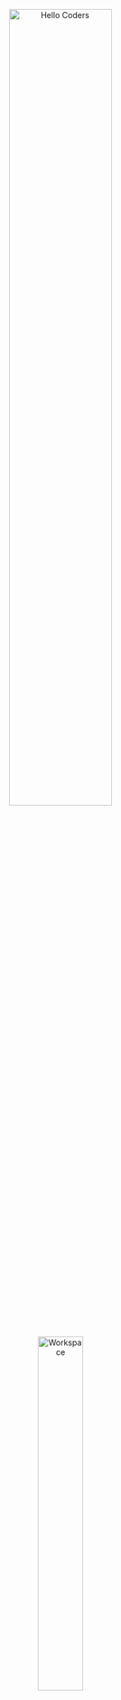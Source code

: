 <div align="center">

<img src="https://github.com/SP-XD/SP-XD/blob/main/images/hellocoders_rounded.gif?raw=true" alt="Hello Coders" width="60%"/> <br>
<img src="https://github.com/SP-XD/SP-XD/blob/main/images/dev-working_rounded.gif?raw=true" alt="Workspace" width="40%"/><br> 

# 👋 Hi, I’m Kamal Jelban

Civil Engineer (Construction Division)  
💻 Programming enthusiast & small apps developer  

![Profile Views](https://komarev.com/ghpvc/?username=kjelban&style=flat&color=orange&label=PROFILE+VIEWS)

---

### 🌐 Connect with me  

[![Facebook](https://img.shields.io/badge/Facebook-%231877F2.svg?&style=for-the-badge&logo=facebook&logoColor=white)](https://www.facebook.com/Poisonous.Cuspid)
[![YouTube](https://img.shields.io/badge/YouTube-%23FF0000.svg?&style=for-the-badge&logo=youtube&logoColor=white)](https://www.youtube.com/feed/you)
[![LinkedIn](https://img.shields.io/badge/LinkedIn-%230077B5.svg?&style=for-the-badge&logo=linkedin&logoColor=white)](https://www.linkedin.com/in/kamal-jelban-6815b416/) 
[![Email](https://img.shields.io/badge/Email-D14836?style=for-the-badge&logo=gmail&logoColor=white)](mailto:kjelban@gmail.com)

</div>

---

## 🛠 Skills & Tools

![VB.NET](https://img.shields.io/badge/VB.NET-5C2D91?style=flat&logo=.net&logoColor=white)
![Python](https://img.shields.io/badge/Python-FFD43B?style=flat&logo=python&logoColor=darkgreen)
![C++](https://img.shields.io/badge/C%2B%2B-00599C?style=flat&logo=c%2B%2B&logoColor=white)
![VBA](https://img.shields.io/badge/VBA-217346?style=flat&logo=microsoft-excel&logoColor=white)

**Other Tools & Knowledge:**  
- Structural design software (Concrete design focus)  
- Databases: SQLite, SQL basics  
- Editors: Visual Studio, VS Code  
- Git & GitHub basics  

---

## 🚧 Current Focus
- Building small applications with **VB.NET**  
- Expanding skills in **Python** for automation & data handling  
- Exploring **C++** fundamentals  

---
